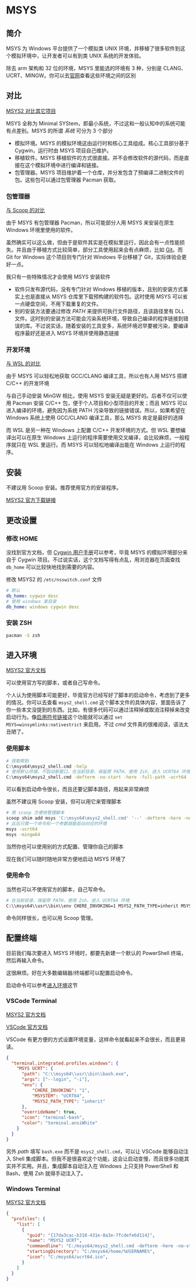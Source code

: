 # MSYS

## 简介

MSYS 为 Windows 平台提供了一个模拟类 UNIX 环境，并移植了很多软件到这个模拟环境中，让开发者可以有到类 UNIX 系统的开发体验。

除去 arm 架构和 32 位的环境，MSYS 里能选的环境有 3 种，分别是 CLANG、UCRT、MINGW。你可以去[官网](https://www.msys2.org/docs/environments/)查看这些环境之间的区别

## 对比

[MSYS2 对比其它项目](https://www.msys2.org/docs/what-is-msys2/)

MSYS 全称为 Minimal SYStem，即最小系统，不过这和一般认知中的系统可能有点差别。MSYS 的所谓 *系统* 可分为 3 个部分

- 模拟环境。MSYS 的模拟环境这由运行时和核心工具组成。核心工具部分基于 Cygwin，运行时由 MSYS 项目自己维护。
- 移植软件。MSYS 移植软件的方式很直接。并不会修改软件的源代码，而是直接在这个模拟环境中进行编译和链接。
- 包管理器。MSYS 项目维护着一个仓库，并分发包含了预编译二进制文件的包。这些包可以通过包管理器 Pacman 获取。

### 包管理器

[与 Scoop 的对比](https://github.com/ScoopInstaller/Scoop/wiki/Cygwin-and-MSYS-Comparison)

由于 MSYS 有包管理器 Pacman，所以可能部分人用 MSYS 来安装在原生 Windows 环境里使用的软件。

虽然确实可以这么做，但由于是软件其实是在模拟里运行，因此会有一点性能损失。并且由于移植方式比较简单，部分工具使用起来会有点麻烦，比如 [Git](https://www.msys2.org/docs/git/)。而 Git for Windows 这个项目则专门针对 Windows 平台移植了 Git，实际体验会更好一点。

我只有一些特殊情况才会使用 MSYS 安装软件

- 软件只发布源代码，没有专门针对 Windows 移植的版本，且别的安装方式事实上也是直接从 MSYS 仓库里下载预构建的软件包。这时使用 MSYS 可以省一点硬盘空间，不用下载重复的文件。
- 别的安装方法要通过修改 *PATH* 来提供可执行文件路径，且该路径里有 DLL 文件。这时别的安装方法可能会污染系统环境，导致自己编译的程序链接到错误的库。不过说实话，随着安装的工具变多，系统环境迟早要被污染，要编译程序最好还是进入 MSYS 环境并使用静态链接

### 开发环境

[与 WSL 的对比](https://www.msys2.org/docs/what-is-msys2/#msys2-vs-wsl)

由于 MSYS 可以轻松地获取 GCC/CLANG 编译工具，所以也有人用 MSYS 搭建 C/C++ 的开发环境

与自己手动安装 MinGW 相比，使用 MSYS 安装无疑是更好的。后者不仅可以使用 Pacman 安装 C/C++ 包，便于个人项目和小型项目的开发；而且 MSYS 可以进入编译的环境，避免因为系统 PATH 污染导致的链接错误。所以，如果希望在 Windows 系统上使用 GCC/CLANG 编译工具，那么 MSYS 肯定是最好的选择

而 WSL 是另一种在 Windows 上配置 C/C++ 开发环境的方式。但 WSL 要想编译出可以在原生 Windows 上运行的程序需要使用交叉编译，会比较麻烦，一般程序就只在 WSL 里运行。而 MSYS 可以轻松地编译出能在 Windows 上运行的程序。

## 安装

不建议用 Scoop 安装。推荐使用官方的安装程序。

[MSYS2 官方下载链接](https://www.msys2.org/)

## 更改设置

### 修改 HOME

没找到官方文档，但 [Cygwin 用户手册](https://cygwin.com/cygwin-ug-net/ntsec.html)可以参考，毕竟 MSYS 的模拟环境部分来自于 Cygwin 项目。不过说实话，这个文档写得有点乱，用浏览器在页面查找 `db_home` 可以比较快地找到需要的内容。

修改 MSYS2 的 `/etc/nsswitch.conf` 文件

```yaml
# 默认
db_home: cygwin desc
# 使用 windows 家目录
db_home: windows cygwin desc
```

### 安装 ZSH

```sh
pacman -S zsh
```

## 进入环境

[MSYS2 官方文档](https://www.msys2.org/wiki/Launchers/)

可以使用官方写的脚本，或者自己写命令。

个人认为使用脚本可能更好，毕竟官方已经写好了脚本的启动命令，考虑到了更多的情况。你可以去查看 `msys2_shell.cmd` 这个脚本文件的具体内容，里面告诉了你一些本文没提到的东西。比如，有很多代码可以通过注释掉或取消注释掉来改变启动行为。像[启用符号链接](https://www.msys2.org/docs/symlinks)这个功能就可以通过 `set MSYS=winsymlinks:nativestrict` 来启用。不过 *cmd* 文件真的很难阅读，语法太丑陋了。

### 使用脚本

```sh
# 获取帮助
C:\msys64\msys2_shell.cmd -help
# 使用默认终端、不启动新窗口、在当前目录、保留原 PATH、使用 Zsh、进入 UCRT64 环境
C:\msys64\msys2_shell.cmd -defterm -no-start -here -full-path -ucrt64 -shell zsh
```

可以看到启动命令很长，而且还要记脚本路径，用起来非常麻烦

虽然不建议用 Scoop 安装，但可以用它来管理脚本

```sh
# 用 scoop 方便地管理脚本
scoop shim add msys 'C:\msys64\msys2_shell.cmd' '--' -defterm -here -no-start -full-path -shell zsh
# 此后只需一个命令和一个参数就能启动对应的环境
msys -ucrt64
msys -mingw64
```

当然你也可以使用别的方式配置、管理你自己的脚本

现在我们可以随时随地非常方便地启动 MSYS 环境了

### 使用命令

当然也可以不使用官方的脚本，自己写命令。

```sh
# 在当前目录、保留原 PATH、使用 Zsh、进入 UCRT64 环境
C:\\msys64\\usr\\bin\\env CHERE_INVOKING=1 MSYS2_PATH_TYPE=inherit MSYSTEM=UCRT64 /usr/bin/zsh -li
```

命令同样很长，也可以用 Scoop 管理。

## 配置终端

目前我们每次要进入 MSYS 环境时，都要先新建一个默认的 PowerShell 终端，然后再输入命令。

这很麻烦。好在大多数编辑器/终端都可以配置启动命令。

启动命令可以参考[进入环境](#进入环境)这节

### VSCode Terminal

[MSYS2 官方文档](https://www.msys2.org/docs/ides-editors/)

[VSCode 官方文档](https://code.visualstudio.com/docs/terminal/profiles#_msys2)

VSCode 有更方便的方式设置环境变量，这样命令就看起来不会很长，而且更易读。

```json
{
  "terminal.integrated.profiles.windows": {
    "MSYS UCRT": {
      "path": "C:\\msys64\\usr\\bin\\bash.exe",
      "args": ["--login", "-i"],
      "env": {
          "CHERE_INVOKING": "1",
          "MSYSTEM": "UCRT64",
          "MSYS2_PATH_TYPE": "inherit"
      },
      "overrideName": true,
      "icon": "terminal-bash",
      "color": "terminal.ansiWhite"
    }
  }
}
```

另外 *path* 填写 `bash.exe` 而不是 `msys2_shell.cmd`，可以让 VSCode 能够自动注入 Shell 集成脚本。但我不是很喜欢这个功能，这会让启动变慢，而且很多功能其实并不实用。并且，集成脚本自动注入在 Windows 上只支持 PowerShell 和 Bash，使用 Zsh 就得手动注入了。

### Windows Terminal

[MSYS2 官方文档](https://www.msys2.org/docs/terminals/#windows-terminal)

```json
{
  "profiles": {
    "list": [
      {
        "guid": "{17da3cac-b318-431e-8a3e-7fcdefe6d114}",
        "name": "MSYS2 UCRT",
        "commandline": "C:/msys64/msys2_shell.cmd -defterm -here -no-start -ucrt64",
        "startingDirectory": "C:/msys64/home/%USERNAME%",
        "icon": "C:/msys64/ucrt64.ico",
      }
    ]
  }
}
```
